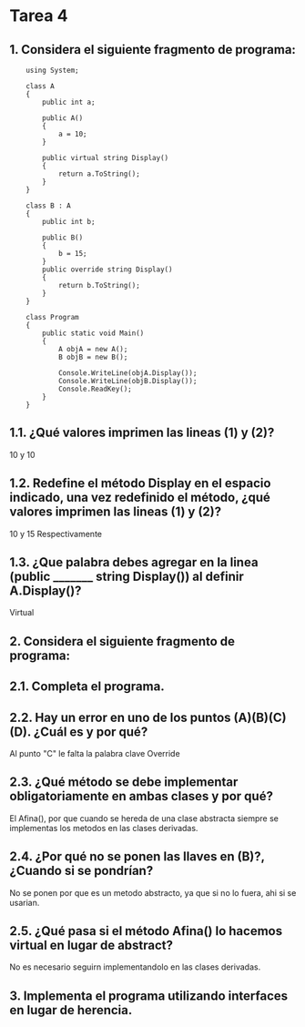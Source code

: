# Tarea 4
## 1. Considera el siguiente fragmento de programa:

        using System;

        class A
        {
            public int a;

            public A()
            {
                a = 10;
            }

            public virtual string Display()
            {
                return a.ToString();
            }
        }

        class B : A
        {
            public int b;

            public B()
            {
                b = 15;
            }
            public override string Display()
            {
                return b.ToString();
            }
        }

        class Program
        {
            public static void Main()
            {
                A objA = new A();
                B objB = new B();

                Console.WriteLine(objA.Display()); 
                Console.WriteLine(objB.Display()); 
                Console.ReadKey();
            }  
        }

## 1.1. ¿Qué valores imprimen las lineas (1) y (2)?
10 y 10 

## 1.2.  Redefine el método Display en el espacio indicado, una vez redefinido el método, ¿qué valores imprimen las lineas (1) y (2)?
10 y 15 Respectivamente

## 1.3. ¿Que palabra debes agregar en la linea (public _______ string Display()) al definir A.Display()?
Virtual

## 2. Considera el siguiente fragmento de programa:



## 2.1. Completa el programa.

## 2.2. Hay un error en uno de los puntos (A)(B)(C)(D). ¿Cuál es y por qué?
Al punto "C" le falta la palabra clave Override

## 2.3. ¿Qué método se debe implementar obligatoriamente en ambas clases y por qué?
El Afina(), por que cuando se hereda de una clase abstracta siempre se implementas los metodos en las clases derivadas. 

## 2.4. ¿Por qué no se ponen las llaves en (B)?, ¿Cuando si se pondrían?
No se ponen por que es un metodo abstracto, ya que si no lo fuera, ahi si se usarian.

## 2.5. ¿Qué pasa si el método Afina() lo hacemos virtual en lugar de abstract?
No es necesario seguirn implementandolo en las clases derivadas.

## 3. Implementa el programa utilizando interfaces en lugar de herencia.

